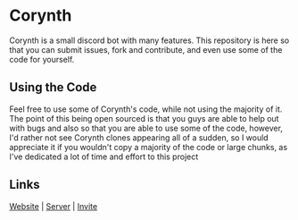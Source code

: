 # Corynth
Corynth is a small discord bot with many features. This repository is here so that you can submit issues, fork and contribute, and even use some of the code for yourself.<br>
## Using the Code
Feel free to use some of Corynth's code, while not using the majority of it.
The point of this being open sourced is that you guys are able to help out with bugs and also so that you are able to use some of the code, however, I'd rather not see Corynth clones appearing all of a sudden, so I would appreciate it if you wouldn't copy a majority of the code or large chunks, as I've dedicated a lot of time and effort to this project

## Links
[Website](https://corynth.xyz) | [Server](https://corynth.xyz/support) | [Invite](https://corynth.xyz/invite)
